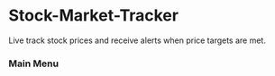 # Stock-Market-Tracker

Live track stock prices and receive alerts when price targets are met.

### Main Menu
